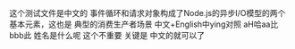这个测试文件是中文的
事件循环和请求对象构成了Node.js的异步I/O模型的两个基本元素，这也是
典型的消费生产者场景
中文+English中ying对照
aH哈aa比bbb此
姓名是什么呢
这个不重要
关键是
中文的就可以了
